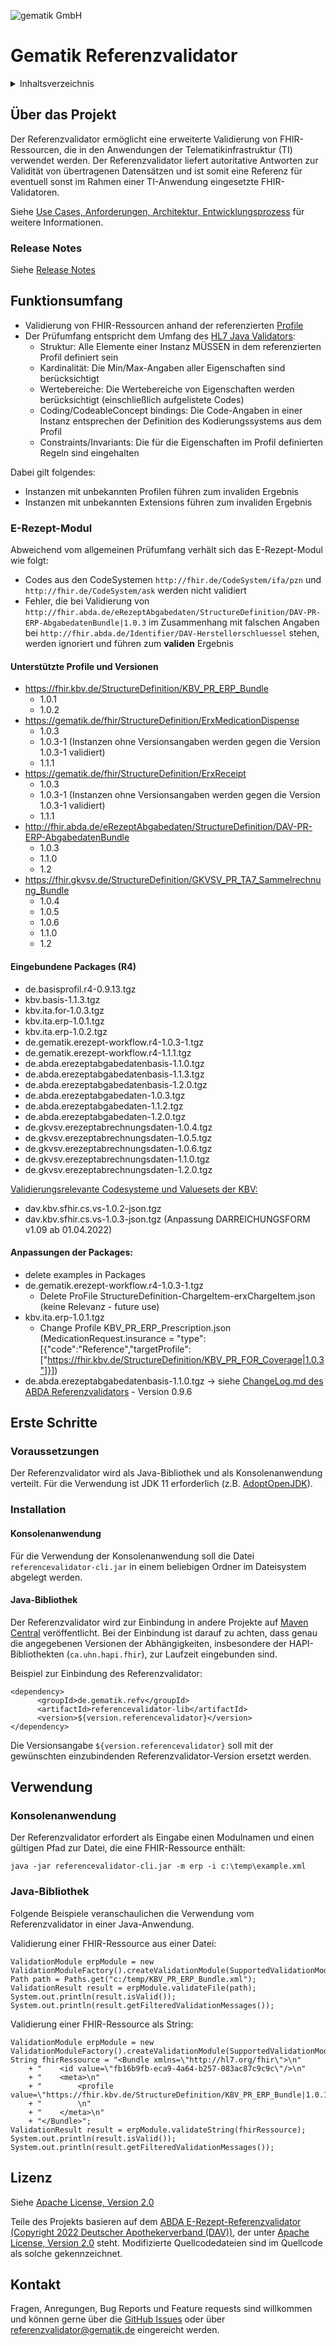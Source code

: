 ![gematik GmbH](docs/img/Gematik_Logo_Flag.png)

# Gematik Referenzvalidator

<details>
  <summary>Inhaltsverzeichnis</summary>
  <ol>
    <li>
      <a href="#über-das-projekt">Über das Projekt</a>
       <ul>
        <li><a href="#releasenotes">Release Notes</a></li>
      </ul>     
    </li>
    <li>
      <a href="#funktionsumfang">Funktionsumfang</a>
      <ul>
        <li><a href="#e-rezept-modul">E-Rezept-Modul</a></li>
      </ul>
    </li>
    <li>
      <a href="#erste-schritte">Erste Schritte</a>
      <ul>
        <li><a href="#voraussetzungen">Voraussetzungen</a></li>
        <li><a href="#installation">Installation</a></li>
      </ul>
    </li>
    <li><a href="#verwendung">Verwendung</a></li>
    <li><a href="#lizenz">Lizenz</a></li>
    <li><a href="#kontakt">Kontakt</a></li>
  </ol>
</details>

## Über das Projekt


Der Referenzvalidator ermöglicht eine erweiterte Validierung von FHIR-Ressourcen, die in den Anwendungen der Telematikinfrastruktur (TI) verwendet werden. Der Referenzvalidator liefert autoritative Antworten zur Validität von übertragenen Datensätzen und ist somit eine Referenz für eventuell sonst im Rahmen einer TI-Anwendung eingesetzte FHIR-Validatoren. 

Siehe [Use Cases, Anforderungen, Architektur, Entwicklungsprozess](docs/concept/concept.md) für weitere Informationen.

### Release Notes

Siehe [Release Notes](ReleaseNotes.md)

## Funktionsumfang

- Validierung von FHIR-Ressourcen anhand der referenzierten [Profile](#unterstützte-profile-und-versionen)
- Der Prüfumfang entspricht dem Umfang des [HL7 Java Validators](https://www.hl7.org/fhir/validation.html):
  - Struktur: Alle Elemente einer Instanz MÜSSEN in dem referenzierten Profil definiert sein
  - Kardinalität: Die Min/Max-Angaben aller Eigenschaften sind berücksichtigt
  - Wertebereiche: Die Wertebereiche von Eigenschaften werden berücksichtigt (einschließlich aufgelistete Codes)
  - Coding/CodeableConcept bindings: Die Code-Angaben in einer Instanz entsprechen der Definition des Kodierungssystems aus dem Profil
  - Constraints/Invariants: Die für die Eigenschaften im Profil definierten Regeln sind eingehalten

Dabei gilt folgendes:
- Instanzen mit unbekannten Profilen führen zum invaliden Ergebnis
- Instanzen mit unbekannten Extensions führen zum invaliden Ergebnis

### E-Rezept-Modul

Abweichend vom allgemeinen Prüfumfang verhält sich das E-Rezept-Modul wie folgt:
- Codes aus den CodeSystemen `http://fhir.de/CodeSystem/ifa/pzn` und `http://fhir.de/CodeSystem/ask` werden nicht validiert
- Fehler, die bei Validierung von `http://fhir.abda.de/eRezeptAbgabedaten/StructureDefinition/DAV-PR-ERP-AbgabedatenBundle|1.0.3` im Zusammenhang mit falschen Angaben bei `http://fhir.abda.de/Identifier/DAV-Herstellerschluessel` stehen, werden ignoriert und führen zum **validen** Ergebnis

#### Unterstützte Profile und Versionen
* https://fhir.kbv.de/StructureDefinition/KBV_PR_ERP_Bundle
    * 1.0.1
    * 1.0.2
* https://gematik.de/fhir/StructureDefinition/ErxMedicationDispense
    * 1.0.3
    * 1.0.3-1 (Instanzen ohne Versionsangaben werden gegen die Version 1.0.3-1 validiert)
    * 1.1.1
* https://gematik.de/fhir/StructureDefinition/ErxReceipt
    * 1.0.3
    * 1.0.3-1 (Instanzen ohne Versionsangaben werden gegen die Version 1.0.3-1 validiert)
    * 1.1.1
* http://fhir.abda.de/eRezeptAbgabedaten/StructureDefinition/DAV-PR-ERP-AbgabedatenBundle
    * 1.0.3
    * 1.1.0
    * 1.2
* https://fhir.gkvsv.de/StructureDefinition/GKVSV_PR_TA7_Sammelrechnung_Bundle
    * 1.0.4
    * 1.0.5
    * 1.0.6
    * 1.1.0
    * 1.2
  
#### Eingebundene Packages (R4) 
* de.basisprofil.r4-0.9.13.tgz
* kbv.basis-1.1.3.tgz
* kbv.ita.for-1.0.3.tgz
* kbv.ita.erp-1.0.1.tgz
* kbv.ita.erp-1.0.2.tgz
* de.gematik.erezept-workflow.r4-1.0.3-1.tgz
* de.gematik.erezept-workflow.r4-1.1.1.tgz
* de.abda.erezeptabgabedatenbasis-1.1.0.tgz
* de.abda.erezeptabgabedatenbasis-1.1.3.tgz
* de.abda.erezeptabgabedatenbasis-1.2.0.tgz
* de.abda.erezeptabgabedaten-1.0.3.tgz
* de.abda.erezeptabgabedaten-1.1.2.tgz
* de.abda.erezeptabgabedaten-1.2.0.tgz
* de.gkvsv.erezeptabrechnungsdaten-1.0.4.tgz
* de.gkvsv.erezeptabrechnungsdaten-1.0.5.tgz
* de.gkvsv.erezeptabrechnungsdaten-1.0.6.tgz
* de.gkvsv.erezeptabrechnungsdaten-1.1.0.tgz
* de.gkvsv.erezeptabrechnungsdaten-1.2.0.tgz

[Validierungsrelevante Codesysteme und Valuesets der KBV:](https://update.kbv.de/ita-update/DigitaleMuster/ERP/KBV_FHIR_eRP_V1.0.2_zur_Validierung.zip)
* dav.kbv.sfhir.cs.vs-1.0.2-json.tgz
* dav.kbv.sfhir.cs.vs-1.0.3-json.tgz (Anpassung DARREICHUNGSFORM v1.09 ab 01.04.2022)

#### Anpassungen der Packages:
- delete examples in Packages
- de.gematik.erezept-workflow.r4-1.0.3-1.tgz
  - Delete ProFile StructureDefinition-ChargeItem-erxChargeItem.json (keine Relevanz - future use)
- kbv.ita.erp-1.0.1.tgz
  - Change Profile KBV_PR_ERP_Prescription.json (MedicationRequest.insurance = "type":[{"code":"Reference","targetProfile":["https://fhir.kbv.de/StructureDefinition/KBV_PR_FOR_Coverage|1.0.3"]}])
- de.abda.erezeptabgabedatenbasis-1.1.0.tgz -> siehe [ChangeLog.md des ABDA Referenzvalidators](https://github.com/DAV-ABDA/eRezept-Referenzvalidator/blob/main/CHANGELOG.md) - Version 0.9.6

## Erste Schritte

### Voraussetzungen

Der Referenzvalidator wird als Java-Bibliothek und als Konsolenanwendung verteilt. Für die Verwendung ist JDK 11 erforderlich (z.B. [AdoptOpenJDK](https://adoptopenjdk.net/)).  

### Installation

#### Konsolenanwendung

Für die Verwendung der Konsolenanwendung soll die Datei `referencevalidator-cli.jar` in einem beliebigen Ordner im Dateisystem abgelegt werden.

#### Java-Bibliothek

Der Referenzvalidator wird zur Einbindung in andere Projekte auf [Maven Central](https://search.maven.org/artifact/de.gematik.refv/referencevalidator) veröffentlicht. Bei der Einbindung ist darauf zu achten, dass genau die angegebenen Versionen der Abhängigkeiten, insbesondere der HAPI-Bibliothekten (`ca.uhn.hapi.fhir`), zur Laufzeit eingebunden sind.

Beispiel zur Einbindung des Referenzvalidator:

    <dependency>
          <groupId>de.gematik.refv</groupId>
          <artifactId>referencevalidator-lib</artifactId>
          <version>${version.referencevalidator}</version>
    </dependency>

Die Versionsangabe `${version.referencevalidator}` soll mit der gewünschten einzubindenden Referenzvalidator-Version ersetzt werden. 

## Verwendung

### Konsolenanwendung

Der Referenzvalidator erfordert als Eingabe einen Modulnamen und einen gültigen Pfad zur Datei, die eine FHIR-Ressource enthält:

    java -jar referencevalidator-cli.jar -m erp -i c:\temp\example.xml

### Java-Bibliothek

Folgende Beispiele veranschaulichen die Verwendung vom Referenzvalidator in einer Java-Anwendung.

Validierung einer FHIR-Ressource aus einer Datei:

    ValidationModule erpModule = new ValidationModuleFactory().createValidationModule(SupportedValidationModule.ERP);
    Path path = Paths.get("c:/temp/KBV_PR_ERP_Bundle.xml");
    ValidationResult result = erpModule.validateFile(path);
    System.out.println(result.isValid());
    System.out.println(result.getFilteredValidationMessages());

Validierung einer FHIR-Ressource als String:

    ValidationModule erpModule = new ValidationModuleFactory().createValidationModule(SupportedValidationModule.ERP);
    String fhirRessource = "<Bundle xmlns=\"http://hl7.org/fhir\">\n"
        + "    <id value=\"fb16b9fb-eca9-4a64-b257-083ac87c9c9c\"/>\n"
        + "    <meta>\n"
        + "        <profile value=\"https://fhir.kbv.de/StructureDefinition/KBV_PR_ERP_Bundle|1.0.1\"/>\n"
        + "        \n"
        + "    </meta>\n"
        + "</Bundle>";
    ValidationResult result = erpModule.validateString(fhirRessource);
    System.out.println(result.isValid());
    System.out.println(result.getFilteredValidationMessages());

## Lizenz

Siehe [Apache License, Version 2.0](LICENSE)

Teile des Projekts basieren auf dem [ABDA E-Rezept-Referenzvalidator (Copyright 2022 Deutscher Apothekerverband (DAV))](https://github.com/DAV-ABDA/eRezept-Referenzvalidator/), der unter [Apache License, Version 2.0](https://www.apache.org/licenses/LICENSE-2.0) steht. Modifizierte Quellcodedateien sind im Quellcode als solche gekennzeichnet.  

## Kontakt

Fragen, Anregungen, Bug Reports und Feature requests sind willkommen und können gerne über die [GitHub Issues](https://github.com/gematik/app-referencevalidator/issues) oder über [referenzvalidator&commat;gematik.de](mailto:referenzvalidator&commat;gematik.de) eingereicht werden.